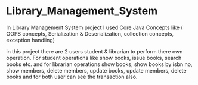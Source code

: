 # Library_Management_System

In Library Management System project I used Core Java Concepts like ( OOPS concepts, Serialization &amp; Deserialization, collection concepts, exception handling)

in this project there are 2 users student & librarian to perform there own operation. For student operations like show books, issue books, search books etc. 
and for librarian operations show books, show books by isbn no, show members, delete members, update books, update members, delete books 
and for both user can see the transaction also.
